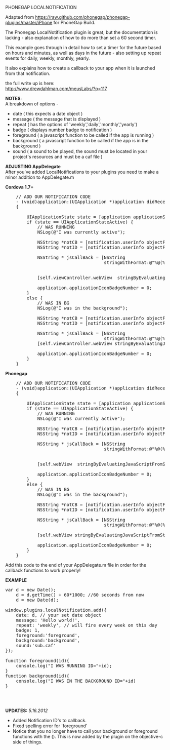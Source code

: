 PHONEGAP LOCALNOTIFICATION 

Adapted from https://raw.github.com/phonegap/phonegap-plugins/master/iPhone for PhoneGap Build.

The Phonegap LocalNotification plugin is great, but the documentation is lacking - also explanation of how to do more than set a 60 second timer.

This example goes through in detail how to set a timer for the future based on hours and minutes, as well as days in the future - also setting up repeat events for daily, weekly, monthly, yearly.

It also explains how to create a callback to your app when it is launched from that notification.

the full write up is here:<br>
http://www.drewdahlman.com/meusLabs/?p=117


<b>NOTES</b>:<br>
A breakdown of options - <br>
- date ( this expects a date object )<br>
- message ( the message that is displayed )<br>
- repeat ( has the options of 'weekly','daily','monthly','yearly')<br>
- badge ( displays number badge to notification )<br>
- foreground ( a javascript function to be called if the app is running )<br>
- background ( a javascript function to be called if the app is in the background )<br>
- sound ( a sound to be played, the sound must be located in your project's resources and must be a caf file )<br>

<b>ADJUSTING AppDelegate</b><br>
After you've added LocalNotifications to your plugins you need to make a minor addition to AppDelegate.m

<b>Cordova 1.7+</b>
<pre>
	// ADD OUR NOTIFICATION CODE
	- (void)application:(UIApplication *)application didReceiveLocalNotification:(UILocalNotification *)notification 
	{

	    UIApplicationState state = [application applicationState];
	    if (state == UIApplicationStateActive) {
			// WAS RUNNING
		    NSLog(@"I was currently active");

		    NSString *notCB = [notification.userInfo objectForKey:@"foreground"];
		    NSString *notID = [notification.userInfo objectForKey:@"notificationId"];

		    NSString * jsCallBack = [NSString 
		                             stringWithFormat:@"%@(%@)", notCB,notID];  


		    [self.viewController.webView  stringByEvaluatingJavaScriptFromString:jsCallBack];

		    application.applicationIconBadgeNumber = 0;
	    }
	    else {
	        // WAS IN BG
	        NSLog(@"I was in the background");

	        NSString *notCB = [notification.userInfo objectForKey:@"background"];
	        NSString *notID = [notification.userInfo objectForKey:@"notificationId"];

		    NSString * jsCallBack = [NSString 
		                             stringWithFormat:@"%@(%@)", notCB,notID]; 
	        [self.viewController.webView stringByEvaluatingJavaScriptFromString:jsCallBack];         

	        application.applicationIconBadgeNumber = 0;
	    }                 
	}
</pre>
<b>Phonegap</b>
<pre>
	// ADD OUR NOTIFICATION CODE
	- (void)application:(UIApplication *)application didReceiveLocalNotification:(UILocalNotification *)notification 
	{

	    UIApplicationState state = [application applicationState];
	    if (state == UIApplicationStateActive) {
			// WAS RUNNING
		    NSLog(@"I was currently active");

		    NSString *notCB = [notification.userInfo objectForKey:@"foreground"];
		    NSString *notID = [notification.userInfo objectForKey:@"notificationId"];

		    NSString * jsCallBack = [NSString 
		                             stringWithFormat:@"%@(%@)", notCB,notID];  


		    [self.webView  stringByEvaluatingJavaScriptFromString:jsCallBack];

		    application.applicationIconBadgeNumber = 0;
	    }
	    else {
	        // WAS IN BG
	        NSLog(@"I was in the background");

	        NSString *notCB = [notification.userInfo objectForKey:@"background"];
	        NSString *notID = [notification.userInfo objectForKey:@"notificationId"];

		    NSString * jsCallBack = [NSString 
		                             stringWithFormat:@"%@(%@)", notCB,notID]; 

	        [self.webView stringByEvaluatingJavaScriptFromString:jsCallBack];         

	        application.applicationIconBadgeNumber = 0;
	    }                 
	}
</pre>
Add this code to the end of your AppDelegate.m file in order for the callback functions to work properly!

<b>EXAMPLE</b><br>
<pre>
var d = new Date();
	d = d.getTime() + 60*1000; //60 seconds from now
	d = new Date(d);

window.plugins.localNotification.add({
	date: d, // your set date object
	message: 'Hello world!',
	repeat: 'weekly', // will fire every week on this day
	badge: 1,
	foreground:'foreground',
	background:'background',
	sound:'sub.caf'
});

function foreground(id){
	console.log("I WAS RUNNING ID="+id);
}
function background(id){
	console.log("I WAS IN THE BACKGROUND ID="+id)
}

</pre>
<br>

<b>UPDATES:</b>
<i>5.16.2012</i>
- Added Notification ID's to callback.
- Fixed spelling error for 'foreground'
- Notice that you no longer have to call your background or foreground functions with the (). This is now added by the plugin on the objective-c side of things.


